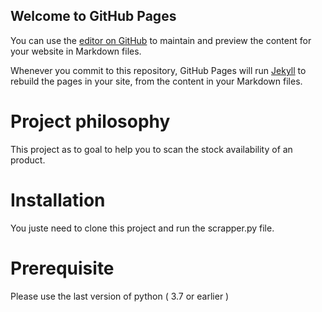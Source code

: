 ## Welcome to GitHub Pages

You can use the [editor on GitHub](https://github.com/popokola/Product-Tracker/edit/gh-pages/index.md) to maintain and preview the content for your website in Markdown files.

Whenever you commit to this repository, GitHub Pages will run [Jekyll](https://jekyllrb.com/) to rebuild the pages in your site, from the content in your Markdown files.

 
# Project philosophy

This project as to goal to help you to scan the stock availability of an product.

# Installation

You juste need to clone this project and run the scrapper.py file.

# Prerequisite 

Please use the last version of python ( 3.7 or earlier )
